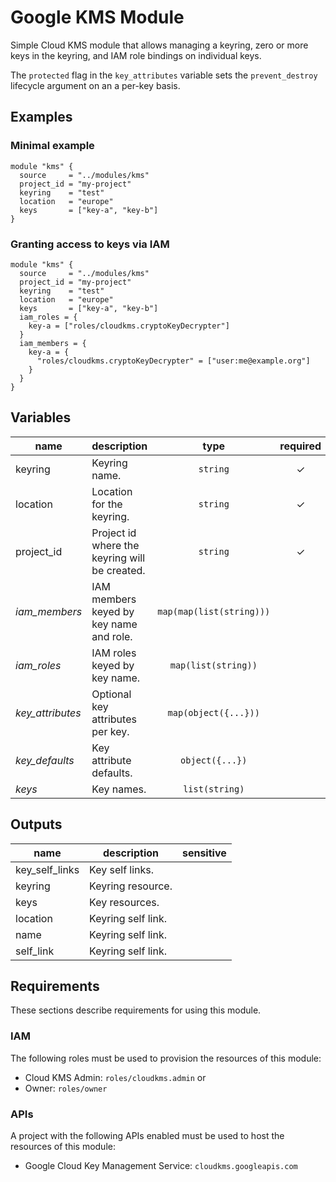 # Google KMS Module

Simple Cloud KMS module that allows managing a keyring, zero or more keys in the keyring, and IAM role bindings on individual keys.

The `protected` flag in the `key_attributes` variable sets the `prevent_destroy` lifecycle argument on an a per-key basis.

## Examples

### Minimal example

```hcl
module "kms" {
  source     = "../modules/kms"
  project_id = "my-project"
  keyring    = "test"
  location   = "europe"
  keys       = ["key-a", "key-b"]
}
```

### Granting access to keys via IAM

```hcl
module "kms" {
  source     = "../modules/kms"
  project_id = "my-project"
  keyring    = "test"
  location   = "europe"
  keys       = ["key-a", "key-b"]
  iam_roles = {
    key-a = ["roles/cloudkms.cryptoKeyDecrypter"]
  }
  iam_members = {
    key-a = {
      "roles/cloudkms.cryptoKeyDecrypter" = ["user:me@example.org"]
    }
  }
}
```

<!-- BEGIN TFDOC -->
## Variables

| name | description | type | required | default |
|---|---|:---: |:---:|:---:|
| keyring | Keyring name. | <code title="">string</code> | ✓ |  |
| location | Location for the keyring. | <code title="">string</code> | ✓ |  |
| project_id | Project id where the keyring will be created. | <code title="">string</code> | ✓ |  |
| *iam_members* | IAM members keyed by key name and role. | <code title="map&#40;map&#40;list&#40;string&#41;&#41;&#41;">map(map(list(string)))</code> |  | <code title="">{}</code> |
| *iam_roles* | IAM roles keyed by key name. | <code title="map&#40;list&#40;string&#41;&#41;">map(list(string))</code> |  | <code title="">{}</code> |
| *key_attributes* | Optional key attributes per key. | <code title="map&#40;object&#40;&#123;&#10;protected       &#61; bool&#10;rotation_period &#61; string&#10;&#125;&#41;&#41;">map(object({...}))</code> |  | <code title="">{}</code> |
| *key_defaults* | Key attribute defaults. | <code title="object&#40;&#123;&#10;protected       &#61; bool&#10;rotation_period &#61; string&#10;&#125;&#41;">object({...})</code> |  | <code title="&#123;&#10;protected       &#61; true&#10;rotation_period &#61; &#34;100000s&#34;&#10;&#125;">...</code> |
| *keys* | Key names. | <code title="list&#40;string&#41;">list(string)</code> |  | <code title="">[]</code> |

## Outputs

| name | description | sensitive |
|---|---|:---:|
| key_self_links | Key self links. |  |
| keyring | Keyring resource. |  |
| keys | Key resources. |  |
| location | Keyring self link. |  |
| name | Keyring self link. |  |
| self_link | Keyring self link. |  |
<!-- END TFDOC -->

## Requirements

These sections describe requirements for using this module.

### IAM

The following roles must be used to provision the resources of this module:

- Cloud KMS Admin: `roles/cloudkms.admin` or
- Owner: `roles/owner`

### APIs

A project with the following APIs enabled must be used to host the
resources of this module:

- Google Cloud Key Management Service: `cloudkms.googleapis.com`
